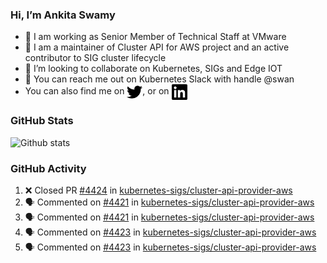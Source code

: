 ### Hi, I’m Ankita Swamy

- 💼 I am working as Senior Member of Technical Staff at VMware
- 👀 I am a maintainer of Cluster API for AWS project and an active contributor to SIG cluster lifecycle
- 💞️ I’m looking to collaborate on Kubernetes, SIGs and Edge IOT
- 💬 You can reach me out on Kubernetes Slack with handle @swan
- You can also find me on <a href="https://twitter.com/SwamyAnkita" target="blank"><img align="center" src="https://raw.githubusercontent.com/Ankitasw/Ankitasw/master/svg/twitter.svg" alt="Ankitasw" height="25" width="25" color="#1DA1f2" /></a>, or on <a href="https://www.linkedin.com/in/Ankitaswamy/" target="blank"><img align="center" src="https://raw.githubusercontent.com/Ankitasw/Ankitasw/master/svg/linkedin.svg" alt="Ankitasw" height="25" width="25" /></a>

### GitHub Stats
![Github stats](https://github-readme-stats.vercel.app/api?username=Ankitasw&count_private=true&show_icons=true&theme=tokyonight)

### GitHub Activity 
<!--START_SECTION:activity-->
1. ❌ Closed PR [#4424](https://github.com/kubernetes-sigs/cluster-api-provider-aws/pull/4424) in [kubernetes-sigs/cluster-api-provider-aws](https://github.com/kubernetes-sigs/cluster-api-provider-aws)
2. 🗣 Commented on [#4421](https://github.com/kubernetes-sigs/cluster-api-provider-aws/pull/4421#issuecomment-1651412199) in [kubernetes-sigs/cluster-api-provider-aws](https://github.com/kubernetes-sigs/cluster-api-provider-aws)
3. 🗣 Commented on [#4421](https://github.com/kubernetes-sigs/cluster-api-provider-aws/pull/4421#issuecomment-1651313021) in [kubernetes-sigs/cluster-api-provider-aws](https://github.com/kubernetes-sigs/cluster-api-provider-aws)
4. 🗣 Commented on [#4423](https://github.com/kubernetes-sigs/cluster-api-provider-aws/pull/4423#issuecomment-1651301976) in [kubernetes-sigs/cluster-api-provider-aws](https://github.com/kubernetes-sigs/cluster-api-provider-aws)
5. 🗣 Commented on [#4423](https://github.com/kubernetes-sigs/cluster-api-provider-aws/pull/4423#issuecomment-1651115912) in [kubernetes-sigs/cluster-api-provider-aws](https://github.com/kubernetes-sigs/cluster-api-provider-aws)
<!--END_SECTION:activity-->
